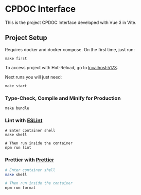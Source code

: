 # CPDOC Interface

This is the project CPDOC Interface developed with Vue 3 in Vite.

## Project Setup

Requires docker and docker compose. On the first time, just run:

```shell
make first
```

To access project with Hot-Reload, go to [localhost:5173](http://localhost:5173).

Next runs you will just need:

```shell
make start
```

### Type-Check, Compile and Minify for Production

```shell
make bundle
```

### Lint with [ESLint](https://eslint.org/)

```shell
# Enter container shell
make shell

# Then run inside the container
npm run lint
```

### Prettier with [Prettier](https://prettier.io/)

```sh
# Enter container shell
make shell

# Then run inside the container
npm run format
```

